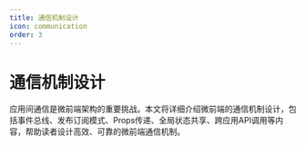 ```yaml
---
title: 通信机制设计
icon: communication
order: 3
---
```


# 通信机制设计

应用间通信是微前端架构的重要挑战。本文将详细介绍微前端的通信机制设计，包括事件总线、发布订阅模式、Props传递、全局状态共享、跨应用API调用等内容，帮助读者设计高效、可靠的微前端通信机制。
